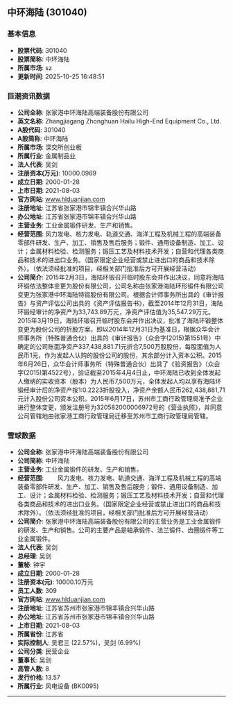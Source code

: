 ## 中环海陆 (301040)

### 基本信息

- **股票代码**: 301040
- **股票简称**: 中环海陆
- **所属市场**: sz
- **更新时间**: 2025-10-25 16:48:51

### 巨潮资讯数据

- **公司全称**: 张家港中环海陆高端装备股份有限公司
- **英文名称**: Zhangjiagang Zhonghuan Hailu High-End Equipment Co., Ltd.
- **A股代码**: 301040
- **A股简称**: 中环海陆
- **所属市场**: 深交所创业板
- **所属行业**: 金属制品业
- **法人代表**: 吴剑
- **注册资本(万元)**: 10000.0969
- **成立日期**: 2000-01-28
- **上市日期**: 2021-08-03
- **官方网站**: www.hlduanjian.com
- **注册地址**: 江苏省张家港市锦丰镇合兴华山路
- **办公地址**: 江苏省张家港市锦丰镇合兴华山路
- **主营业务**: 工业金属锻件研发、生产和销售。
- **经营范围**: 风力发电、核力发电、轨道交通、海洋工程及机械工程的高端装备零部件研发、生产、加工、销售及售后服务；锻件、通用设备制造、加工、设计；金属材料检验、检测服务；锻压工艺及材料技术开发；自营和代理各类商品和技术的进出口业务。（国家限定企业经营或禁止进出口的商品和技术除外）。（依法须经批准的项目，经相关部门批准后方可开展经营活动）
- **公司简介**: 2015年2月3日，海陆环锻召开临时股东会并作出决议，同意将海陆环锻依法整体变更为股份有限公司，公司名称由张家港海陆环形锻件有限公司变更为张家港中环海陆特锻股份有限公司。根据会计师事务所出具的《审计报告》与资产评估公司出具的《资产评估报告书》，截至2014年12月31日，海陆环锻经审计的净资产为33,743.89万元，净资产评估值为35,547.29万元。2015年3月19日，海陆环锻召开临时股东会并作出决议，批准了海陆环锻整体变更为股份公司的折股方案，即以2014年12月31日为基准日，根据众华会计师事务所（特殊普通合伙）出具的《审计报告》（众会字(2015)第1551号）中确定的公司账面净资产337,438,881.71元折合7,500万股股份，每股面值为人民币1元，作为发起人认购的股份公司的股份，其余部分计入资本公积。2015年6月26日，众华会计师事务所（特殊普通合伙）出具了《验资报告》（众会字(2015)第4522号），验证截至2015年4月4日止，中环海陆已收到全体发起人缴纳的实收资本（股本）为人民币7,500万元，全体发起人均以享有海陆环锻经审计后的净资产按1:0.2223折股投入，净资产余额人民币262,438,881,71元计入股份公司资本公积。2015年6月17日，苏州市工商行政管理局准予企业进行整体变更，颁发注册号为320582000006972号的《营业执照》，并同意公司管辖地由张家港工商行政管理局迁移至苏州市工商行政管理局管辖。

### 雪球数据

- **公司全称**: 张家港中环海陆高端装备股份有限公司
- **公司简称**: 中环海陆
- **主营业务**: 工业金属锻件的研发、生产和销售。
- **经营范围**: 　　风力发电、核力发电、轨道交通、海洋工程及机械工程的高端装备零部件研发、生产、加工、销售及售后服务；锻件、通用设备制造、加工、设计；金属材料检验、检测服务；锻压工艺及材料技术开发；自营和代理各类商品和技术的进出口业务。（国家限定企业经营或禁止进出口的商品和技术除外）。（依法须经批准的项目，经相关部门批准后方可开展经营活动）
- **公司简介**: 张家港中环海陆高端装备股份有限公司的主营业务是工业金属锻件的研发、生产和销售。公司的主要产品是轴承锻件、法兰锻件、齿圈锻件等工业金属锻件。
- **法人代表**: 吴剑
- **总经理**: 吴剑
- **董秘**: 钟宇
- **成立日期**: 2000-01-28
- **注册资本(元)**: 10000.10万元
- **员工人数**: 309
- **官方网站**: www.hlduanjian.com
- **注册地址**: 江苏省苏州市张家港市锦丰镇合兴华山路
- **办公地址**: 江苏省苏州市张家港市锦丰镇合兴华山路
- **上市日期**: 2021-08-03
- **所属省份**: 江苏省
- **实际控制人**: 吴君三 (22.57%)，吴剑 (6.99%)
- **公司分类**: 民营企业
- **董事长**: 吴剑
- **高管人数**: 8
- **发行价格**: 13.57
- **所属行业**: 风电设备 (BK0095)

---
